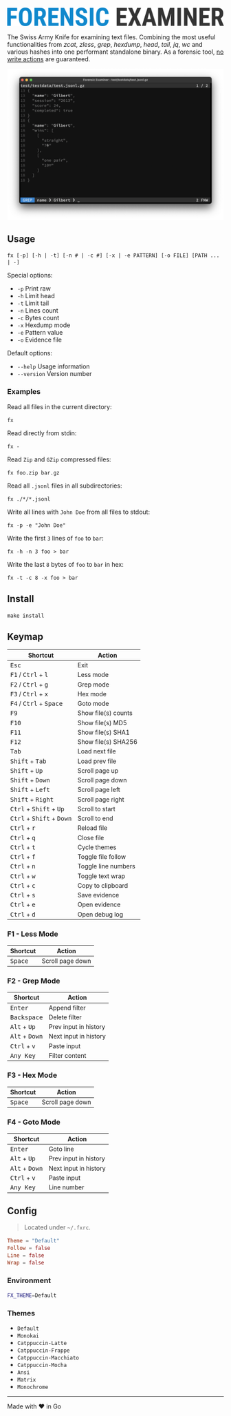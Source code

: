 ![](assets/logo.png "Forensic Examiner")

The Swiss Army Knife for examining text files. Combining the most useful functionalities from _zcat_, _zless_, _grep_, _hexdump_, _head_, _tail_, _jq_, _wc_ and various hashes into one performant standalone binary. As a forensic tool, <ins>no write actions</ins> are guaranteed.

![](assets/grep.png "Forensic Examiner")

## Usage
```
fx [-p] [-h | -t] [-n # | -c #] [-x | -e PATTERN] [-o FILE] [PATH ... | -]
```

Special options:
* `-p` Print raw
* `-h` Limit head
* `-t` Limit tail
* `-n` Lines count
* `-c` Bytes count
* `-x` Hexdump mode
* `-e` Pattern value
* `-o` Evidence file

Default options:
* `--help` Usage information
* `--version` Version number

### Examples
Read all files in the current directory:
```console
fx
```

Read directly from stdin:
```console
fx -
```

Read `Zip` and `GZip` compressed files:
```console
fx foo.zip bar.gz
```

Read all `.jsonl` files in all subdirectories:
```console
fx ./*/*.jsonl
```

Write all lines with `John Doe` from all files to stdout:
```console
fx -p -e "John Doe"
```

Write the first `3` lines of `foo` to `bar`:
```console
fx -h -n 3 foo > bar
```

Write the last `8` bytes of `foo` to `bar` in hex:
```console
fx -t -c 8 -x foo > bar
```

## Install
```console
make install
```

## Keymap
| Shortcut                                             | Action                |
| ---------------------------------------------------- | --------------------- |
| <kbd>Esc</kbd>                                       | Exit                  |
| <kbd>F1</kbd> / <kbd>Ctrl</kbd> + <kbd>l</kbd>       | Less mode             |
| <kbd>F2</kbd> / <kbd>Ctrl</kbd> + <kbd>g</kbd>       | Grep mode             |
| <kbd>F3</kbd> / <kbd>Ctrl</kbd> + <kbd>x</kbd>       | Hex mode              |
| <kbd>F4</kbd> / <kbd>Ctrl</kbd> + <kbd>Space</kbd>   | Goto mode             |
| <kbd>F9</kbd>                                        | Show file(s) counts   |
| <kbd>F10</kbd>                                       | Show file(s) MD5      |
| <kbd>F11</kbd>                                       | Show file(s) SHA1     |
| <kbd>F12</kbd>                                       | Show file(s) SHA256   |
| <kbd>Tab</kbd>                                       | Load next file        |
| <kbd>Shift</kbd> + <kbd>Tab</kbd>                    | Load prev file        |
| <kbd>Shift</kbd> + <kbd>Up</kbd>                     | Scroll page up        |
| <kbd>Shift</kbd> + <kbd>Down</kbd>                   | Scroll page down      |
| <kbd>Shift</kbd> + <kbd>Left</kbd>                   | Scroll page left      |
| <kbd>Shift</kbd> + <kbd>Right</kbd>                  | Scroll page right     |
| <kbd>Ctrl</kbd> + <kbd>Shift</kbd> + <kbd>Up</kbd>   | Scroll to start       |
| <kbd>Ctrl</kbd> + <kbd>Shift</kbd> + <kbd>Down</kbd> | Scroll to end         |
| <kbd>Ctrl</kbd> + <kbd>r</kbd>                       | Reload file           |
| <kbd>Ctrl</kbd> + <kbd>q</kbd>                       | Close file            |
| <kbd>Ctrl</kbd> + <kbd>t</kbd>                       | Cycle themes          |
| <kbd>Ctrl</kbd> + <kbd>f</kbd>                       | Toggle file follow    |
| <kbd>Ctrl</kbd> + <kbd>n</kbd>                       | Toggle line numbers   |
| <kbd>Ctrl</kbd> + <kbd>w</kbd>                       | Toggle text wrap      |
| <kbd>Ctrl</kbd> + <kbd>c</kbd>                       | Copy to clipboard     |
| <kbd>Ctrl</kbd> + <kbd>s</kbd>                       | Save evidence         |
| <kbd>Ctrl</kbd> + <kbd>e</kbd>                       | Open evidence         |
| <kbd>Ctrl</kbd> + <kbd>d</kbd>                       | Open debug log        |

### F1 - Less Mode
| Shortcut                                             | Action                |
| ---------------------------------------------------- | --------------------- |
| <kbd>Space</kbd>                                     | Scroll page down      |

### F2 - Grep Mode
| Shortcut                                             | Action                |
| ---------------------------------------------------- | --------------------- |
| <kbd>Enter</kbd>                                     | Append filter         |
| <kbd>Backspace</kbd>                                 | Delete filter         |
| <kbd>Alt</kbd> + <kbd>Up</kbd>                       | Prev input in history |
| <kbd>Alt</kbd> + <kbd>Down</kbd>                     | Next input in history |
| <kbd>Ctrl</kbd> + <kbd>v</kbd>                       | Paste input           |
| <kbd>Any Key</kbd>                                   | Filter content        |

### F3 - Hex Mode
| Shortcut                                             | Action                |
| ---------------------------------------------------- | --------------------- |
| <kbd>Space</kbd>                                     | Scroll page down      |

### F4 - Goto Mode
| Shortcut                                             | Action                |
| ---------------------------------------------------- | --------------------- |
| <kbd>Enter</kbd>                                     | Goto line             |
| <kbd>Alt</kbd> + <kbd>Up</kbd>                       | Prev input in history |
| <kbd>Alt</kbd> + <kbd>Down</kbd>                     | Next input in history |
| <kbd>Ctrl</kbd> + <kbd>v</kbd>                       | Paste input           |
| <kbd>Any Key</kbd>                                   | Line number           |

## Config
> Located under `~/.fxrc`.

```toml
Theme = "Default"
Follow = false
Line = false
Wrap = false
```

### Environment
```bash
FX_THEME=Default
```

### Themes
* `Default`
* `Monokai`
* `Catppuccin-Latte`
* `Catppuccin-Frappe`
* `Catppuccin-Macchiato`
* `Catppuccin-Mocha`
* `Ansi`
* `Matrix`
* `Monochrome`

---
Made with ❤ in Go
